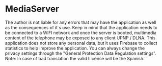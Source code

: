 # MediaServer

The author is not liable for any errors that may have the application as well as the consequences of it´s use.
Keep in mind that the application needs to be connected to a WIFI network and once the server is booted, multimedia content of the telephone may be exposed to any client UPNP / DLNA.
This application does not store any personal data, but it uses Firebase to collect statistics to help improve the application.
You can always change the privacy settings through the "General Protection Data Regulation settings".
Note: In case of bad translation the valid License will be the Spanish.